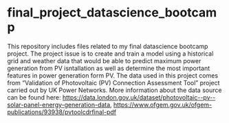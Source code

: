 # final_project_datascience_bootcamp
This repository includes files related to my final datascience bootcamp project. The project issue is to create and train a model using a historical grid and weather data that would be able to predict maximum power generation from PV isntallation as well as determine the most important features in power generation form PV. The data used in this project comes from “Validation of Photovoltaic (PV) Connection Assessment Tool” project carried out by UK Power Networks. More information about the data source can be found here: https://data.london.gov.uk/dataset/photovoltaic--pv--solar-panel-energy-generation-data, https://www.ofgem.gov.uk/ofgem-publications/93938/pvtoolcdrfinal-pdf
 
